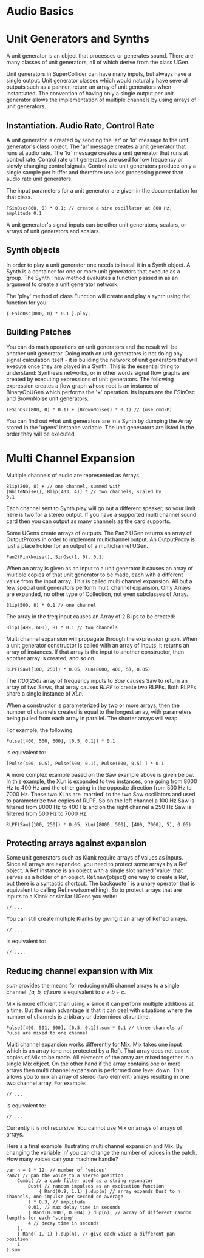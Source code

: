 # Audio Basics

# Unit Generators and Synths

A unit generator is an object that processes or generates sound. There are many classes of unit generators, all of which derive from the class UGen.

Unit generators in SuperCollider can have many inputs, but always have a single output. Unit generator classes which would naturally have several outputs such as a panner, return an array of unit generators when instantiated.  The convention of having only a single output per unit generator allows the implementation of multiple channels by using arrays of unit generators.

## Instantiation. Audio Rate, Control Rate

A unit generator is created by sending the 'ar' or 'kr' message to the unit generator's class object. The 'ar' message creates a unit generator that runs at audio rate. The 'kr' message creates a unit generator that runs at control rate. Control rate unit generators are used for low frequency or slowly changing control signals. Control rate unit generators produce only a single sample per buffer and therefore use less processing power than audio rate unit generators.

The input parameters for a unit generator are given in the documentation for that class.

	FSinOsc(800, 0) * 0.1; // create a sine oscillator at 800 Hz, amplitude 0.1

A unit generator's signal inputs can be other unit generators, scalars, or arrays of unit generators and scalars.

## Synth objects

In order to play a unit generator one needs to install it in a Synth object. A Synth is a container for one or more unit generators that execute as a group. The Synth : new method evaluates a function passed in as an argument to create a unit generator network.

The 'play' method of class Function will create and play a synth using the function for you:

	{ FSinOsc(800, 0) * 0.1 }.play;

## Building Patches

You can do math operations on unit generators and the result will be another unit generator. Doing math on unit generators is not doing any signal calculation itself - it is building the network of unit generators that will execute once they are played in a Synth. This is the essential thing to understand: Synthesis networks, or in other words signal flow graphs are created by executing expressions of unit generators.  The following expression creates a flow graph whose root is an instance of BinaryOpUGen which performs the '+' operation. Its inputs are the FSinOsc and BrownNoise unit generators.

	(FSinOsc(800, 0) * 0.1) + (BrownNoise() * 0.1) // (use cmd-P)

You can find out what unit generators are in a Synth by dumping the Array stored in the 'ugens' instance variable. The unit generators are listed in the order they will be executed.

# Multi Channel Expansion

Multiple channels of audio are represented as Arrays.

	Blip(200, 8) + // one channel, summed with
	[WhiteNoise(), Blip(403, 4)] * // two channels, scaled by
	0.1

Each channel sent to Synth.play will go out a different speaker, so your limit here is two for a stereo output. If you have a supported multi channel sound card then you can output as many channels as the card supports.

Some UGens create arrays of outputs. The Pan2 UGen returns an array of OutputProxys in order to implement multichannel output. An OutputProxy is just a place holder for an output of a multichannel UGen.

	Pan2(PinkNoise(), SinOsc(1, 0), 0.1)

When an array is given as an input to a unit generator it causes an array of multiple copies of that unit generator to be made, each with a different value from the input array. This is called multi channel expansion. All but a few special unit generators perform multi channel expansion.  Only Arrays are expanded, no other type of Collection, not even subclasses of Array.

	Blip(500, 8) * 0.1 // one channel

The array in the freq input causes an Array of 2 Blips to be created:

	Blip([499, 600], 8) * 0.1 // two channels

Multi channel expansion will propagate through the expression graph.  When a unit generator constructor is called with an array of inputs, it returns an array of instances. If that array is the input to another constructor, then another array is created, and so on.

	RLPF(Saw([100, 250]) * 0.05, XLn(8000, 400, 5), 0.05)

The _[100,250]_ array of frequency inputs to _Saw_ causes Saw to return an array of two Saws, that array causes _RLPF_ to create two RLPFs.  Both RLPFs share a single instance of _XLn_.

When a constructor is parameterized by two or more arrays, then the number of channels created is equal to the longest array, with parameters being pulled from each array in parallel.  The shorter arrays will wrap.

For example, the following:

	Pulse([400, 500, 600], [0.5, 0.1]) * 0.1

is equivalent to:

	[Pulse(400, 0.5), Pulse(500, 0.1), Pulse(600, 0.5) ] * 0.1

A more complex example based on the Saw example above is given below.  In this example, the XLn is expanded to two instances, one going from 8000 Hz to 400 Hz and the other going in the opposite direction from 500 Hz to 7000 Hz. These two XLns are 'married' to the two Saw oscillators and used to parameterize two copies of RLPF. So on the left channel a 100 Hz Saw is filtered from 8000 Hz to 400 Hz and on the right channel a 250 Hz Saw is filtered from 500 Hz to 7000 Hz.

	RLPF(Saw([100, 250]) * 0.05, XLn([8000, 500], [400, 7000], 5), 0.05)

## Protecting arrays against expansion

Some unit generators such as Klank require arrays of values as inputs. Since all arrays are expanded, you need to protect some arrays by a Ref object. A Ref instance is an object with a single slot named 'value' that serves as a holder of an object. Ref.new(object) one way to create a Ref, but there is a syntactic shortcut.  The backquote ` is a unary operator that is equivalent to calling Ref.new(something).  So to protect arrays that are inputs to a Klank or similar UGens you write:

	// ...

You can still create multiple Klanks by giving it an array of Ref'ed arrays.

	// ...

is equivalent to:

	// ....

## Reducing channel expansion with Mix

_sum_ provides the means for reducing multi channel arrays to a single channel. _[a, b, c].sum_ is equivalent to _a + b + c_.

Mix is more efficient than using + since it can perform multiple additions at a time.  But the main advantage is that it can deal with situations where the number of channels is arbitrary or determined at runtime.

	Pulse([400, 501, 600], [0.5, 0.1]).sum * 0.1 // three channels of Pulse are mixed to one channel

Multi channel expansion works differently for Mix. Mix takes one input which is an array (one not protected by a Ref). That array does not cause copies of Mix to be made. All elements of the array are mixed together in a single Mix object.  On the other hand if the array contains one or more arrays then multi channel expansion is performed one level down. This allows you to mix an array of stereo (two element) arrays resulting in one two channel array. For example:

	// ...

is equivalent to:

	// ...

Currently it is not recursive. You cannot use Mix on arrays of arrays of arrays.

Here's a final example illustrating multi channel expansion and Mix.  By changing the variable 'n' you can change the number of voices in the patch. How many voices can your machine handle?

	var n = 8 * 12; // number of 'voices'
	Pan2( // pan the voice to a stereo position
		CombL( // a comb filter used as a string resonator
			Dust( // random impulses as an excitation function
				{ Rand(0.9, 1.1) }.dup(n) // array expands Dust to n channels, one impulse per second on average
			) * 0.3, // amplitude
			0.01, // max delay time in seconds
			{ Rand(0.0003, 0.004) }.dup(n), // array of different random lengths for each 'string'
			4 // decay time in seconds
		),
		{ Rand(-1, 1) }.dup(n), // give each voice a different pan position
		1
	).sum
